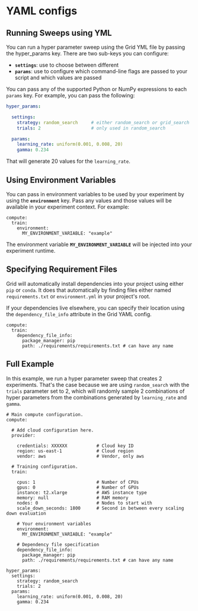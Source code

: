 # YAML configs

## Running Sweeps using YML

You can run a hyper parameter sweep using the Grid YML file by passing the hyper\_params key. There are two sub-keys you can configure:

* **`settings`**: use to choose between different 
* **`params`**: use to configure which command-line flags are passed to your script and which values are passed

You can pass any of the supported Python or NumPy expressions to each `params` key. For example, you can pass the following:

```yaml
hyper_params:

  settings:
    strategy: random_search     # either random_search or grid_search
    trials: 2                   # only used in random_search

  params:
    learning_rate: uniform(0.001, 0.008, 20)
    gamma: 0.234
```

That will generate 20 values for the `learning_rate`.

## Using Environment Variables

You can pass in environment variables to be used by your experiment by using the **`environment`** key. Pass any values and those values will be available in your experiment context. For example:

```text
compute:
  train:
    environment:
      MY_ENVIRONMENT_VARIABLE: "example"
```

The environment variable **`MY_ENVIRONMENT_VARIABLE`** will be injected into your experiment runtime.

## Specifying Requirement Files

Grid will automatically install dependencies into your project using either `pip` or `conda`. It does that automatically by finding files either named `requirements.txt` or `environment.yml` in your project's root. 

If your dependencies live elsewhere, you can specify their location using the `dependency_file_info` attribute in the Grid YAML config.

```text
compute:
  train:
    dependency_file_info:
      package_manager: pip
      path: ./requirements/requirements.txt # can have any name 
```

## Full Example

In this example, we run a hyper parameter sweep that creates 2 experiments. That's the case because we are using `random_search` with the `trials` parameter set to 2, which will randomly sample 2 combinations of hyper parameters from the combinations generated by `learning_rate` and `gamma`.

```text
# Main compute configuration.
compute:

  # Add cloud configuration here.
  provider:

    credentials: XXXXXX           # Cloud key ID
    region: us-east-1             # Cloud region
    vendor: aws                   # Vendor, only aws

  # Training configuration.
  train:

    cpus: 1                       # Number of CPUs
    gpus: 0                       # Number of GPUs
    instance: t2.xlarge           # AWS instance type
    memory: null                  # RAM memory
    nodes: 0                      # Nodes to start with
    scale_down_seconds: 1800      # Second in between every scaling down evaluation

    # Your environment variables
    environment:
      MY_ENVIRONMENT_VARIABLE: "example"
      
    # Dependency file specification
    dependency_file_info:
      package_manager: pip
      path: ./requirements/requirements.txt # can have any name 

hyper_params:
  settings:
    strategy: random_search
    trials: 2
  params:
    learning_rate: uniform(0.001, 0.008, 20)
    gamma: 0.234
```


